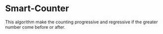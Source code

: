 # Smart-Counter
 This algorithm make the counting progressive and regressive if the greater number come before or after.
